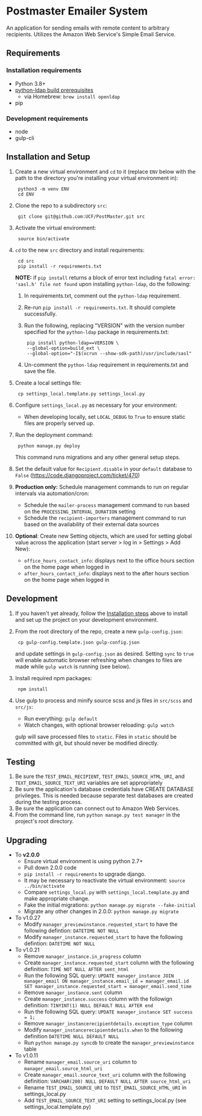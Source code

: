 # Postmaster Emailer System

An application for sending emails with remote content to arbitrary recipients. Utilizes the Amazon Web Service's Simple Email Service.


## Requirements

### Installation requirements
- Python 3.8+
- [python-ldap build prerequisites](https://www.python-ldap.org/en/latest/installing.html#build-prerequisites)
	- via Homebrew: `brew install openldap`
- pip

### Development requirements
- node
- gulp-cli


## Installation and Setup

1. Create a new virtual environment and `cd` to it (replace `ENV` below with the path to the directory you're installing your virtual environment in):

        python3 -m venv ENV
		cd ENV
3. Clone the repo to a subdirectory `src`:

		git clone git@github.com:UCF/PostMaster.git src
4. Activate the virtual environment:

        source bin/activate
5. `cd` to the new `src` directory and install requirements:

        cd src
        pip install -r requirements.txt

    **NOTE:** if `pip install` returns a block of error text including `fatal error: 'sasl.h' file not found` upon installing `python-ldap`, do the following:

    1. In requirements.txt, comment out the `python-ldap` requirement.
    2. Re-run `pip install -r requirements.txt`.  It should complete successfully.
    3. Run the following, replacing "VERSION" with the version number specified for the `python-ldap` package in requirements.txt:

            pip install python-ldap==VERSION \
            --global-option=build_ext \
            --global-option="-I$(xcrun --show-sdk-path)/usr/include/sasl"

    4. Un-comment the `python-ldap` requirement in requirements.txt and save the file.
6. Create a local settings file:

		cp settings_local.template.py settings_local.py
7. Configure `settings_local.py` as necessary for your environment:
	- When developing locally, set `LOCAL_DEBUG` to `True` to ensure static files are properly served up.
8. Run the deployment command:

		python manage.py deploy

	This command runs migrations and any other general setup steps.
9. Set the default value for `Recipient.disable` in your `default` database to `False` (https://code.djangoproject.com/ticket/470)
10. **Production only:** Schedule management commands to run on regular intervals via automation/cron:
	- Schedule the `mailer-process` management command to run based on the `PROCESSING_INTERVAL_DURATION` setting
	- Schedule the `recipient-importers` management command to run based on the availability of their external data sources
10. **Optional**: Create new Setting objects, which are used for setting global value across the application (start server > log in > Settings > Add New):
	- `office_hours_contact_info`: displays next to the office hours section on the home page when logged in
	- `after_hours_contact_info`: displays next to the after hours section on the home page when logged in


## Development

1. If you haven't yet already, follow the [Installation steps](#installation-and-setup) above to install and set up the project on your development environment.
2. From the root directory of the repo, create a new `gulp-config.json`:

		cp gulp-config.template.json gulp-config.json

	and update settings in `gulp-config.json` as desired.  Setting `sync` to `true` will enable automatic browser refreshing when changes to files are made while `gulp watch` is running (see below).
3. Install required npm packages:

		npm install
4. Use gulp to process and minify source scss and js files in `src/scss` and `src/js`:
	- Run everything: `gulp default`
	- Watch changes, with optional browser reloading: `gulp watch`

	gulp will save processed files to `static`.  Files in `static` should be committed with git, but should never be modified directly.


## Testing

1. Be sure the `TEST_EMAIL_RECIPIENT`, `TEST_EMAIL_SOURCE_HTML_URI`, and `TEXT_EMAIL_SOURCE_TEXT_URI` variables are set appropriately
2. Be sure the application's database credentials have CREATE DATABASE privileges. This is needed because separate test databases are created during the testing process.
3. Be sure the application can connect out to Amazon Web Services.
4. From the command line, run `python manage.py test manager` in the project's root directory.


## Upgrading

- To **v2.0.0**
	- Ensure virtual environment is using python 2.7+
	- Pull down 2.0.0 code
	- `pip install -r requirements` to upgrade django.
	- It may be necessary to reactivate the virtual environment: `source ../bin/activate`
	- Compare `settings_local.py` with `settings_local.template.py` and make appropriate change.
	- Fake the initial migrations: `python manage.py migrate --fake-initial`
	- Migrate any other changes in 2.0.0: `python manage.py migrate`
- To v1.0.27
	- Modify `manager_previewinstance.requested_start` to have the following defintion: `DATETIME NOT NULL`
	- Modify `manager_instance.requested_start` to have the following defintion: `DATETIME NOT NULL`
- To v1.0.21
	- Remove `manager_instance.in_progress` column
	- Create `manager_instance.requested_start` column with the following definition: `TIME NOT NULL AFTER sent_html`
	- Run the following SQL query: `UPDATE manager_instance JOIN manager_email ON manager_instance.email_id = manager_email.id SET manager_instance.requested_start = manager_email.send_time`
	- Remove `manager_instance.sent` column
	- Create `manager_instance.success` column with the followign definition: `TINYINT(1) NULL DEFAULT NULL AFTER end`
	- Run the following SQL query: `UPDATE manager_instance SET success = 1;`
	- Remove `manager_instancerecipientdetails.exception_type` column
	- Modify `manager_instancerecipientdetails.when` to the following definition `DATETIME NULL DEFAULT NULL`
	- Run `python manage.py syncdb` to create the `manager_previewinstance` table
- To v1.0.11
	- Rename `manager_email.source_uri` column to `manager_email.source_html_uri`
	- Create `manager_email.source_text_uri` column with the following definition: `VARCHAR(200) NULL DEFAULT NULL AFTER source_html_uri`
	- Rename `TEST_EMAIL_SOURCE_URI` to `TEST_EMAIL_SOURCE_HTML_URI` in settings_local.py
	- Add `TEST_EMAIL_SOURCE_TEXT_URI` setting to settings_local.py (see settings_local.template.py)
